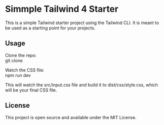 # Simmple Tailwind 4 Starter
This is a simple Tailwind starter project using the Tailwind CLI. It is meant to be used as a starting point for your projects.
## Usage
Clone the repo:<br>
git clone

Watch the CSS file:<br>
npm run dev

This will watch the src/input.css file and build it to dist/css/style.css, which will be your final CSS file.

## License
This project is open source and available under the MIT License.
